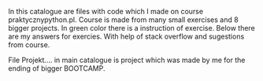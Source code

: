 In this catalogue are files with code which I made on course praktycznypython.pl.
Course is made from many small exercises and 8 bigger projects.
In green color there is a instruction of exercise.
Below there are my answers for exercies.
With help of stack overflow and sugestions from course.

File Projekt.... in main catalogue is project which was made by me for the ending of bigger BOOTCAMP.
